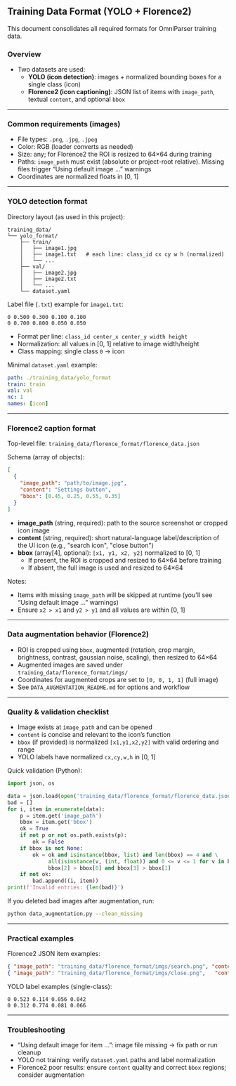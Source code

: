 ## Training Data Format (YOLO + Florence2)

This document consolidates all required formats for OmniParser training data.

### Overview
- Two datasets are used:
  - **YOLO (icon detection)**: images + normalized bounding boxes for a single class (icon)
  - **Florence2 (icon captioning)**: JSON list of items with `image_path`, textual `content`, and optional `bbox`

---

### Common requirements (images)
- File types: `.png`, `.jpg`, `.jpeg`
- Color: RGB (loader converts as needed)
- Size: any; for Florence2 the ROI is resized to 64×64 during training
- Paths: `image_path` must exist (absolute or project-root relative). Missing files trigger “Using default image …” warnings
- Coordinates are normalized floats in [0, 1]

---

### YOLO detection format
Directory layout (as used in this project):
```
training_data/
└── yolo_format/
    ├── train/
    │   ├── image1.jpg
    │   ├── image1.txt   # each line: class_id cx cy w h (normalized)
    │   └── ...
    ├── val/
    │   ├── image2.jpg
    │   ├── image2.txt
    │   └── ...
    └── dataset.yaml
```

Label file (`.txt`) example for `image1.txt`:
```
0 0.500 0.300 0.100 0.100
0 0.700 0.800 0.050 0.050
```
- Format per line: `class_id center_x center_y width height`
- Normalization: all values in [0, 1] relative to image width/height
- Class mapping: single class `0` → icon

Minimal `dataset.yaml` example:
```yaml
path: ./training_data/yolo_format
train: train
val: val
nc: 1
names: [icon]
```

---

### Florence2 caption format
Top-level file: `training_data/florence_format/florence_data.json`

Schema (array of objects):
```json
[
  {
    "image_path": "path/to/image.jpg",
    "content": "Settings button",
    "bbox": [0.45, 0.25, 0.55, 0.35]
  }
]
```
- **image_path** (string, required): path to the source screenshot or cropped icon image
- **content** (string, required): short natural-language label/description of the UI icon (e.g., "search icon", "close button")
- **bbox** (array[4], optional): `[x1, y1, x2, y2]` normalized to [0, 1]
  - If present, the ROI is cropped and resized to 64×64 before training
  - If absent, the full image is used and resized to 64×64

Notes:
- Items with missing `image_path` will be skipped at runtime (you'll see “Using default image …” warnings)
- Ensure `x2 > x1` and `y2 > y1` and all values are within [0, 1]

---

### Data augmentation behavior (Florence2)
- ROI is cropped using `bbox`, augmented (rotation, crop margin, brightness, contrast, gaussian noise, scaling), then resized to 64×64
- Augmented images are saved under `training_data/florence_format/imgs/`
- Coordinates for augmented crops are set to `[0, 0, 1, 1]` (full image)
- See `DATA_AUGMENTATION_README.md` for options and workflow

---

### Quality & validation checklist
- Image exists at `image_path` and can be opened
- `content` is concise and relevant to the icon’s function
- `bbox` (if provided) is normalized `[x1,y1,x2,y2]` with valid ordering and range
- YOLO labels have normalized `cx,cy,w,h` in [0, 1]

Quick validation (Python):
```python
import json, os

data = json.load(open('training_data/florence_format/florence_data.json', 'r', encoding='utf-8'))
bad = []
for i, item in enumerate(data):
    p = item.get('image_path')
    bbox = item.get('bbox')
    ok = True
    if not p or not os.path.exists(p):
        ok = False
    if bbox is not None:
        ok = ok and isinstance(bbox, list) and len(bbox) == 4 and \
             all(isinstance(v, (int, float)) and 0 <= v <= 1 for v in bbox) and \
             bbox[2] > bbox[0] and bbox[3] > bbox[1]
    if not ok:
        bad.append((i, item))
print(f'Invalid entries: {len(bad)}')
```

If you deleted bad images after augmentation, run:
```bash
python data_augmentation.py --clean_missing
```

---

### Practical examples
Florence2 JSON item examples:
```json
{ "image_path": "training_data/florence_format/imgs/search.png", "content": "search icon", "bbox": [0.62,0.08,0.69,0.15] }
{ "image_path": "training_data/florence_format/imgs/close.png",   "content": "close button" }
```

YOLO label examples (single-class):
```
0 0.523 0.114 0.056 0.042
0 0.312 0.774 0.081 0.066
```

---

### Troubleshooting
- “Using default image for item …”: image file missing → fix path or run cleanup
- YOLO not training: verify `dataset.yaml` paths and label normalization
- Florence2 poor results: ensure `content` quality and correct `bbox` regions; consider augmentation


